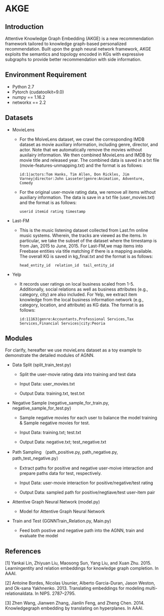# AKGE
## Introduction 

Attentive Knowledge Graph Embedding (AKGE) is a new recommendation framework tailored to knowledge graph-based personalized recommendation. Built upon the graph neural network framework, AKGE exploits the semantics and topology encoded in KGs with expressive subgraphs to provide better recommendation with side information.

## Environment Requirement
+ Python 2.7
+ Pytorch (cudatoolkit=9.0)
+ numpy == 1.16.2
+ networkx == 2.2

## Datasets

+ MovieLens
   + For the MoiveLens dataset, we crawl the corresponding IMDB dataset as movie auxiliary information, including genre, director, and actor. Note that we automatically remove the movies without auxilairy information. We then combined MovieLens and IMDB by movie title and released year. The combined data is saved in a txt file (movie-features-unmapping.txt) and the format is as follows:    
   
         id:1|actors:Tom Hanks, Tim Allen, Don Rickles, Jim Varney|director:John Lasseter|genre:Animation, Adventure, Comedy
   
   + For the original user-movie rating data, we remove all items without auxiliary information. The data is save in a txt file (user_movies.txt) and the format is as follows:  
   
         userid itemid rating timestamp
   
+ Last-FM

   + This is the music listening dataset collected from Last.fm online music systems. Wherein, the tracks are viewed as the items. In particular, we take the subset of the dataset where the timestamp is from Jan, 2015 to June, 2015. For Last-FM,we map items into Freebase entities via title matching if there is a mapping available. The overall KG is saved in kg_final.txt and the format is as follows:

         head_entity_id  relation_id  tail_entity_id
   
+ Yelp
   + It records user ratings on local business scaled from 1-5. Additionally, social relations as well as business attributes (e.g., category, city) are also included. For Yelp, we extract item knowledge from the local business information network (e.g., category, location,
and attribute) as KG data. The format is as follows:

         id:11163|genre:Accountants,Professional Services,Tax Services,Financial Services|city:Peoria
      
## Modules 

For clarify, hereafter we use movieLens dataset as a toy example to demonstrate the detailed modules of AGNN. 

+ Data Split (split_train_test.py)

   + Split the user-movie rating data into training and test data

   + Input Data: user_movies.txt

   + Output Data: training.txt, test.txt

+ Negative Sample (negative_sample_for_train.py, negative_sample_for_test.py)

   + Sample negative movies for each user to balance the model training & Sample negative movies for test. 
    
   + Input Data: training.txt; test.txt
   
   + Output Data: negative.txt; test_negative.txt

+ Path Sampling （path_positive.py, path_negative.py, path_test_negative.py）

   + Extract paths for positive and negative user-moive interaction and prepare paths data for test, respectively.
   
   + Input Data: user-movie interaction for positive/negative/test rating
   
   + Output Data: sampled path for positive/negtiave/test user-item pair

+ Attentive Graph Neural Network (model.py)

   + Model for Attentive Graph Neural Network

+ Train and Test (GGNNTrain_Relation.py, Main.py)

   + Feed both postive and negative path into the AGNN, train and evaluate the model
 
   
## References

   [1] Yankai Lin, Zhiyuan Liu, Maosong Sun, Yang Liu, and Xuan Zhu. 2015. Learningentity and relation embeddings for knowledge graph      completion. In AAAI.

   [2] Antoine Bordes, Nicolas Usunier, Alberto Garcia-Duran, Jason Weston, and Ok-sana Yakhnenko. 2013.  Translating embeddings for        modeling multi-relationaldata. In NIPS. 2787–2795.

   [3] Zhen Wang, Jianwen Zhang, Jianlin Feng, and Zheng Chen. 2014. Knowledgegraph embedding by translating on hyperplanes. In AAAI.
